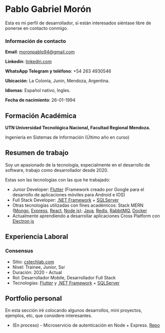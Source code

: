 # Pablo Gabriel Morón
Esta es mi perfil de desarrollador, si están interesados siéntase libre de ponerse en contacto conmigo.

### Información de contacto

__Email__: moronpablo94@gmail.com

__Linkedin__:  [linkedin.com](https://www.linkedin.com/in/pablo-gabriel-moron-085611126/)

__WhatsApp Telegram y teléfono__: +54 263 4930546

__Ubicación__: La Colonia, Junin, Mendoza, Argentina.

__Idiomas__: Español nativo, Ingles.

__Fecha de nacimiento__: 26-01-1994

## Formación Académica

__UTN Universidad Tecnológica Nacional, Facultad Regional Mendoza.__

Ingeniería en Sistemas de Información (Último año en curso)

## Resumen de trabajo

Soy un apasionado de la tecnología, especialmente en el desarrollo de software, trabajo como desarrollador desde 2020.

Estas son las tecnologías con las que he trabajado:

- Junior Developer: [Flutter](https://flutter.dev/) (Framework creado por Google para el desarrollo de aplicaciones móviles para Android e IOS)
- Full Stack Developer: [.NET Framework](https://dotnet.microsoft.com/) + [SQLServer](https://www.microsoft.com/en-us/sql-server/sql-server-2019)
- Otras tecnologías utilizadas con fines académicos: Stack MERN ([Mongo](https://www.mongodb.com/), [Express](https://expressjs.com/), [React](https://reactjs.org/), [Node js](https://nodejs.org/)); [Java](https://www.java.com/), [Redis](https://redis.io/), [RabbitMQ](https://www.rabbitmq.com/),  [Docker](https://www.docker.com/)
- Actualmente aprendiendo a desarrollar aplicaciones Cross Platform con [Electron js](https://www.electronjs.org/)

<!-- ## Mis intereses
TODOPM  
-->

## __Experiencia Laboral__

### Consensus
 - Sitio: [cstechlab.com](https://cstechlab.com/)
 - Nivel: Trainee, Junior, Ssr
 - Duración: 2020 - Actual
 - Rol: Desarrollador Mobile, Desarrollador Full Stack
 - Tecnologías: [Flutter](https://flutter.dev/) y [.NET Framework](https://dotnet.microsoft.com/) + [SQLServer](https://www.microsoft.com/en-us/sql-server/sql-server-2019)

## __Portfolio personal__
En esta sección iré colocando algunos desarrollos, mini proyectos, ejemplos, etc, que considere interesantes.
- (En proceso) - Microservicio de autenticación en Node + Express. [Repo](https://github.com/pabloMoron/auth_node)

